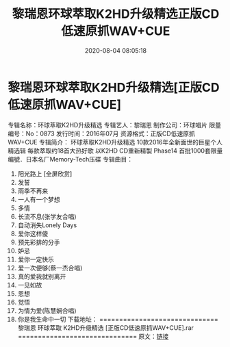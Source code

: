 ﻿---
title: 黎瑞恩环球萃取K2HD升级精选正版CD低速原抓WAV+CUE
date: 2020-08-04 08:05:18
categories: WAV车载音乐、镜像
tags: 华语中文
---
# 黎瑞恩环球萃取K2HD升级精选[正版CD低速原抓WAV+CUE]

专辑名称：环球萃取K2HD升级精选
专辑艺人：黎瑞恩
制作公司：环球唱片
限量编号：No：0873
发行时间：2016年07月
资源格式：正版CD低速原抓WAV+CUE
专辑简介：
环球萃取K2HD升级精选
10款2016年全新面世的巨星个人精选辑
每款萃取约18首大热好歌 以K2HD CD重新精製
Phase14 首批1000套限量编號．日本名厂Memory-Tech压碟
专辑曲目：
01. 阳光路上
[全屏欣赏]
02. 发誓
03. 雨季不再来
04. 一人有一个梦想
05. 多情
06. 长流不息(张学友合唱)
07. 自动消失Lonely Days
08. 爱你这样傻
09. 预先彩排的分手
10. 妒忌
11. 爱你一定快乐
12. 爱一次便够(蔡一杰合唱)
13. 真的爱我就别离开
14. 一见如故
15. 恩想
16. 觉悟
17. 为情为爱(陈慧娴合唱)
18. 你是我生命中一切
下载地址：
==============================
黎瑞恩 环球萃取 K2HD升级精选 [正版CD低速原抓WAV+CUE].rar
==============================
原文：[链接](https://blog.sina.com.cn/s/blog_1647c7e7601030nhc.html)